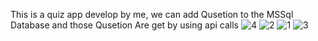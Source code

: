 This is a quiz app develop by me,
we can add Qusetion to the MSSql Database and those Qusetion Are get by using api calls
![4](https://user-images.githubusercontent.com/36729333/46661796-7a982a80-cbd7-11e8-9a41-2a8c8ec3b44a.JPG)
![2](https://user-images.githubusercontent.com/36729333/46661797-7b30c100-cbd7-11e8-865a-d08db06286e6.JPG)
![1](https://user-images.githubusercontent.com/36729333/46661798-7b30c100-cbd7-11e8-9e01-b1c99d9ba311.JPG)
![3](https://user-images.githubusercontent.com/36729333/46661799-7bc95780-cbd7-11e8-8c98-4601946e4cf1.JPG)
